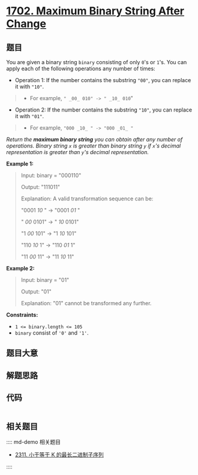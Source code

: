 # [1702. Maximum Binary String After Change](https://leetcode.com/problems/maximum-binary-string-after-change/)

## 题目

You are given a binary string `binary` consisting of only `0`'s or `1`'s. You
can apply each of the following operations any number of times:

  * Operation 1: If the number contains the substring `"00"`, you can replace it with `"10"`. 
> 
> * For example, `" _00_ 010" -> " _10_ 010`"
  * Operation 2: If the number contains the substring `"10"`, you can replace it with `"01"`. 
> 
> * For example, `"000 _10_ " -> "000 _01_ "`

_Return the **maximum binary string** you can obtain after any number of
operations. Binary string `x` is greater than binary string `y` if `x`'s
decimal representation is greater than `y`'s decimal representation._



**Example 1:**

> Input: binary = "000110"
> 
> Output: "111011"
> 
> Explanation: A valid transformation sequence can be:
> 
> "0001 _10_ " -> "0001 _01_ " 
> 
> " _00_ 0101" -> " _10_ 0101" 
> 
> "1 _00_ 101" -> "1 _10_ 101" 
> 
> "110 _10_ 1" -> "110 _01_ 1" 
> 
> "11 _00_ 11" -> "11 _10_ 11"

**Example 2:**

> Input: binary = "01"
> 
> Output: "01"
> 
> Explanation:  "01" cannot be transformed any further.

**Constraints:**

  * `1 <= binary.length <= 105`
  * `binary` consist of `'0'` and `'1'`.


## 题目大意

## 解题思路

## 代码

```javascript

```

## 相关题目

:::: md-demo 相关题目
- [2311. 小于等于 K 的最长二进制子序列](https://leetcode.com/problems/longest-binary-subsequence-less-than-or-equal-to-k)

::::
